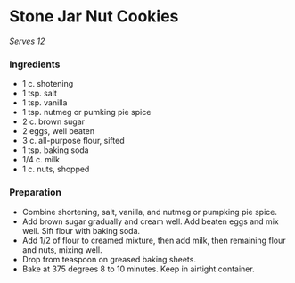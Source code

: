 # Stone Jar Nut Cookies

*Serves 12*

### Ingredients

- 1 c. shotening
- 1 tsp. salt
- 1 tsp. vanilla
- 1 tsp. nutmeg or pumking pie spice
- 2 c. brown sugar
- 2 eggs, well beaten
- 3 c. all-purpose flour, sifted
- 1 tsp. baking soda
- 1/4 c. milk
- 1 c. nuts, shopped

### Preparation

- Combine shortening, salt, vanilla, and nutmeg or pumpking pie spice.
- Add brown sugar gradually and cream well. Add beaten eggs and mix well. Sift flour with baking soda.
- Add 1/2 of flour to creamed mixture, then add milk, then remaining flour and nuts, mixing well.
- Drop from teaspoon on greased baking sheets.
- Bake at 375 degrees 8 to 10 minutes. Keep in airtight container.
